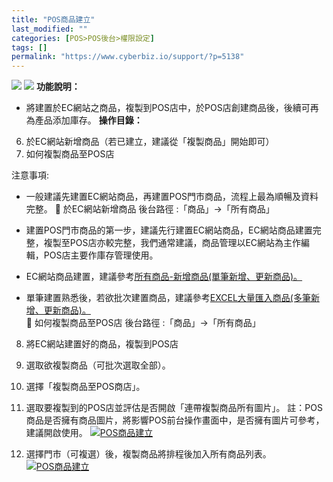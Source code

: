 ```yaml
---
title: "POS商品建立"
last_modified: ""
categories: [POS>POS後台>權限設定]
tags: []
permalink: "https://www.cyberbiz.io/support/?p=5138"
---
```


![](https://www.cyberbiz.io/support/wp-content/uploads/適用站別.png)
[![](https://www.cyberbiz.io/support/wp-content/uploads/台灣站.png)](https://www.cyberbiz.io/support/?page_id=2490)
**功能說明：**  

* 將建置於EC網站之商品，複製到POS店中，於POS店創建商品後，後續可再為產品添加庫存。
**操作目錄：**

6. 於EC網站新增商品（若已建立，建議從「複製商品」開始即可）
7. 如何複製商品至POS店

注意事項:  

* 一般建議先建置EC網站商品，再建置POS門市商品，流程上最為順暢及資料完整。
📌 於EC網站新增商品 後台路徑 :「商品」→「所有商品」  


* 建置POS門市商品的第一步，建議先行建置EC網站商品，EC網站商品建置完整，複製至POS店亦較完整，我們通常建議，商品管理以EC網站為主作編輯，POS店主要作庫存管理使用。
* EC網站商品建置，建議參考[所有商品-新增商品(單筆新增、更新商品)。](https://www.cyberbiz.io/support/?p=1958)
* 單筆建置熟悉後，若欲批次建置商品，建議參考[EXCEL大量匯入商品(多筆新增、更新商品)。](https://www.cyberbiz.io/support/?p=1960)
📌 如何複製商品至POS店 後台路徑 :「商品」→「所有商品」  


8. 將EC網站建置好的商品，複製到POS店
1. 選取欲複製商品（可批次選取全部）。
2. 選擇「複製商品至POS商店」。
3. 選取要複製到的POS店並評估是否開啟「連帶複製商品所有圖片」。
註：POS商品是否擁有商品圖片，將影響POS前台操作畫面中，是否擁有圖片可參考，建議開啟使用。
[![POS商品建立](https://www.cyberbiz.io/support/wp-content/uploads/POS商品建立1.png)](https://www.cyberbiz.io/support/wp-content/uploads/POS商品建立1.png)  

9. 選擇門市（可複選）後，複製商品將排程後加入所有商品列表。
[![POS商品建立](https://www.cyberbiz.io/support/wp-content/uploads/POS商品建立2.png)](https://www.cyberbiz.io/support/wp-content/uploads/POS商品建立2.png)  

